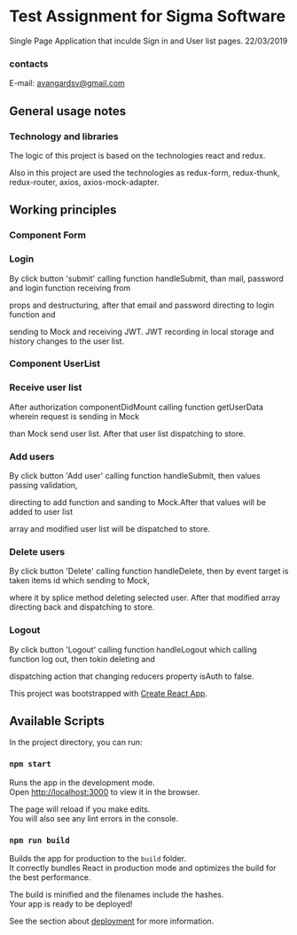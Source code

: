 # Test Assignment for Sigma Software

Single Page Application that inculde Sign in and User list pages.
22/03/2019

### contacts

E-mail: avangardsv@gmail.com

## General usage notes

### Technology and libraries

The logic of this project is based on the technologies react and redux.

Also in this project are used the technologies as redux-form, redux-thunk, redux-router, axios, axios-mock-adapter. 

## Working principles

### Component Form

### Login

By click button 'submit' calling function handleSubmit, than mail, password and login function receiving from

props and destructuring, after that email and password directing to login function and

sending to Mock and receiving JWT. JWT recording in local storage and history changes to the user list.

### Component UserList

### Receive user list

After authorization componentDidMount calling function getUserData wherein request is sending in Mock

than Mock send user list. After that user list dispatching to store.

### Add users

By click button 'Add user' calling function handleSubmit, then values passing validation,

directing to add function and sanding to Mock.After that values will be added to user list

array and modified user list will be dispatched to store.

### Delete users

By click button 'Delete' calling function handleDelete, then by event target is taken items id which sending to Mock,

where it by splice method deleting selected user. After that modified array directing back and dispatching to store.

### Logout

By click button 'Logout' calling function handleLogout which calling function log out, then tokin deleting and 

dispatching action that changing reducers property isAuth to false.


This project was bootstrapped with [Create React App](https://github.com/facebook/create-react-app).

## Available Scripts

In the project directory, you can run:

### `npm start`

Runs the app in the development mode.<br>
Open [http://localhost:3000](http://localhost:3000) to view it in the browser.

The page will reload if you make edits.<br>
You will also see any lint errors in the console.



### `npm run build`

Builds the app for production to the `build` folder.<br>
It correctly bundles React in production mode and optimizes the build for the best performance.

The build is minified and the filenames include the hashes.<br>
Your app is ready to be deployed!

See the section about [deployment](https://facebook.github.io/create-react-app/docs/deployment) for more information.

